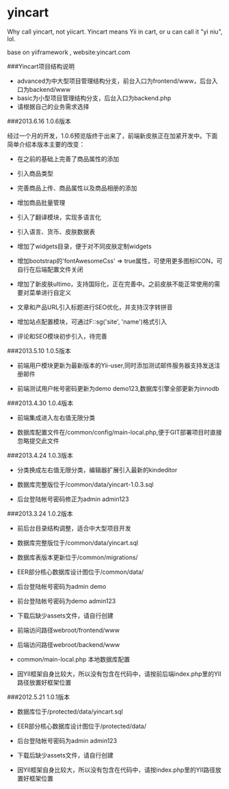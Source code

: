 yincart
=======

Why call yincart, not yiicart. Yincart means Yii in cart, or u can call it "yi niu", lol.

base on yiiframework , website:yincart.com

###Yincart项目结构说明

* advanced为中大型项目管理结构分支，前台入口为frontend/www，后台入口为backend/www
* basic为小型项目管理结构分支，后台入口为backend.php
* 请根据自己的业务需求选择

###2013.6.16 1.0.6版本

经过一个月的开发，1.0.6预览版终于出来了，前端新皮肤正在加紧开发中。下面简单介绍本版本主要的改变：

* 在之前的基础上完善了商品属性的添加

* 引入商品类型

* 完善商品上传、商品属性以及商品相册的添加

* 增加商品批量管理

* 引入了翻译模块，实现多语言化

* 引入语言、货币、皮肤数据表

* 增加了widgets目录，便于对不同皮肤定制widgets

* 增加bootstrap的'fontAwesomeCss' => true属性，可使用更多图标ICON，可自行在后端配置文件关闭

* 增加了新皮肤ultimo，支持国际化，正在完善中。之前皮肤不能正常使用的需要对菜单进行自定义

* 文章和产品URL引入标题进行SEO优化，并支持汉字转拼音

* 增加站点配置模块，可通过F::sg('site', 'name')格式引入

* 评论和SEO模块初步引入，待完善

###2013.5.10 1.0.5版本

* 前端用户模块更新为最新版本的Yii-user,同时添加测试邮件服务器支持发送注册邮件

* 前端测试用户帐号密码更新为demo demo123,数据库引擎全部更新为innodb

###2013.4.30 1.0.4版本

* 前端集成进入左右值无限分类

* 数据库配置文件在/common/config/main-local.php,便于GIT部署项目时直接忽略提交此文件

###2013.4.24 1.0.3版本

* 分类换成左右值无限分类，编辑器扩展引入最新的kindeditor

* 数据库完整版位于/common/data/yincart-1.0.3.sql

* 后台登陆帐号密码修正为admin admin123

###2013.3.24 1.0.2版本

* 前后台目录结构调整，适合中大型项目开发

* 数据库完整版位于/common/data/yincart.sql
* 数据库表版本更新位于/common/migrations/

* EER部分核心数据库设计图位于/common/data/

* 后台登陆帐号密码为admin demo
* 前台登陆帐号密码为demo admin123

* 下载后缺少assets文件，请自行创建

* 前端访问路径webroot/frontend/www
* 后端访问路径webroot/backend/www

* common/main-local.php 本地数据库配置

* 因YII框架自身比较大，所以没有包含在代码中，请按前后端index.php里的YII路径放置好框架位置


###2012.5.21 1.0.1版本

* 数据库位于/protected/data/yincart.sql

* EER部分核心数据库设计图位于/protected/data/

* 后台登陆帐号密码为admin admin123

* 下载后缺少assets文件，请自行创建

* 因YII框架自身比较大，所以没有包含在代码中，请按index.php里的YII路径放置好框架位置
